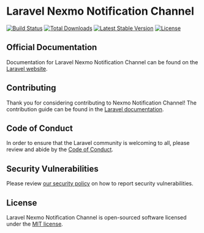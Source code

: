 # Laravel Nexmo Notification Channel

<a href="https://github.com/laravel/nexmo-notification-channel/actions"><img src="https://github.com/laravel/nexmo-notification-channel/workflows/tests/badge.svg" alt="Build Status"></a>
<a href="https://packagist.org/packages/laravel/nexmo-notification-channel"><img src="https://poser.pugx.org/laravel/nexmo-notification-channel/d/total.svg" alt="Total Downloads"></a>
<a href="https://packagist.org/packages/laravel/nexmo-notification-channel"><img src="https://poser.pugx.org/laravel/nexmo-notification-channel/v/stable.svg" alt="Latest Stable Version"></a>
<a href="https://packagist.org/packages/laravel/nexmo-notification-channel"><img src="https://poser.pugx.org/laravel/nexmo-notification-channel/license.svg" alt="License"></a>

## Official Documentation

Documentation for Laravel Nexmo Notification Channel can be found on the [Laravel website](https://laravel.com/docs/notifications#sms-notifications).

## Contributing

Thank you for considering contributing to Nexmo Notification Channel! The contribution guide can be found in the [Laravel documentation](https://laravel.com/docs/contributions).

## Code of Conduct

In order to ensure that the Laravel community is welcoming to all, please review and abide by the [Code of Conduct](https://laravel.com/docs/contributions#code-of-conduct).

## Security Vulnerabilities

Please review [our security policy](https://github.com/laravel/nexmo-notification-channel/security/policy) on how to report security vulnerabilities.

## License

Laravel Nexmo Notification Channel is open-sourced software licensed under the [MIT license](LICENSE.md).
